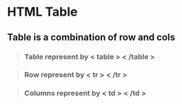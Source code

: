 # HTML Table
## Table is a combination of row and cols

> ### Table represent by  &lt; table &gt; &lt; /table &gt;

> ### Row represent by  &lt; tr &gt; &lt; /tr &gt;

> ### Columns represent by  &lt; td &gt; &lt; /td &gt;

